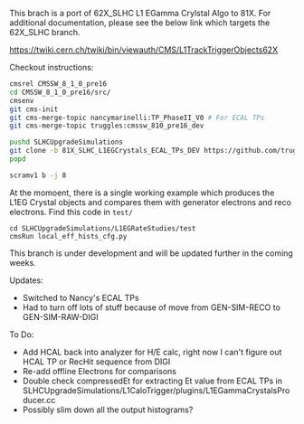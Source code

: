 This brach is a port of 62X_SLHC L1 EGamma Crylstal Algo to 81X. For additional documentation, please see the below link which targets the 62X_SLHC branch.

https://twiki.cern.ch/twiki/bin/viewauth/CMS/L1TrackTriggerObjects62X

Checkout instructions:
```bash
cmsrel CMSSW_8_1_0_pre16
cd CMSSW_8_1_0_pre16/src/
cmsenv
git cms-init
git cms-merge-topic nancymarinelli:TP_PhaseII_V0 # For ECAL TPs
git cms-merge-topic truggles:cmssw_810_pre16_dev

pushd SLHCUpgradeSimulations
git clone -b 81X_SLHC_L1EGCrystals_ECAL_TPs_DEV https://github.com/truggles/L1EGRateStudies.git L1EGRateStudies
popd

scramv1 b -j 8
```

At the momoent, there is a single working example which produces the L1EG Crystal objects and compares them with generator electrons and reco electrons. Find this code in `test/`

```
cd SLHCUpgradeSimulations/L1EGRateStudies/test
cmsRun local_eff_hists_cfg.py
```

This branch is under development and will be updated further in the coming weeks.

Updates:
   * Switched to Nancy's ECAL TPs
   * Had to turn off lots of stuff because of move from GEN-SIM-RECO to GEN-SIM-RAW-DIGI

To Do:
   * Add HCAL back into analyzer for H/E calc, right now I can't figure out HCAL TP or RecHit sequence from DIGI
   * Re-add offline Electrons for comparisons
   * Double check compressedEt for extracting Et value from ECAL TPs in SLHCUpgradeSimulations/L1CaloTrigger/plugins/L1EGammaCrystalsProducer.cc
   * Possibly slim down all the output histograms?

